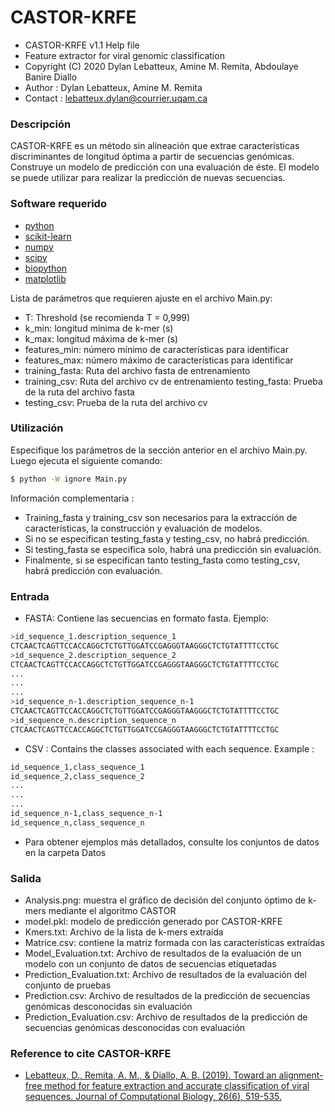 # CASTOR-KRFE
* CASTOR-KRFE v1.1 Help file																		  
* Feature extractor for viral genomic classification                               
* Copyright (C) 2020  Dylan Lebatteux, Amine M. Remita, Abdoulaye Banire Diallo    
* Author : Dylan Lebatteux, Amine M. Remita													  
* Contact : lebatteux.dylan@courrier.uqam.ca

### Descripción
 CASTOR-KRFE es un método sin alineación que extrae características discriminantes de longitud óptima a partir de secuencias genómicas. Construye un modelo de predicción con una evaluación de éste. El modelo se puede utilizar para realizar la predicción de nuevas secuencias.

### Software requerido
* [python](https://www.python.org/downloads/) 
* [scikit-learn](https://scikit-learn.org/stable/install.html) 
* [numpy](https://numpy.org/install/)
* [scipy](https://www.scipy.org/install.html)                        
* [biopython](https://biopython.org/wiki/Download)    
* [matplotlib](https://matplotlib.org/users/installing.html) 

Lista de parámetros que requieren ajuste en el archivo Main.py:
* T: Threshold (se recomienda T = 0,999)
* k_min: longitud mínima de k-mer (s)
* k_max: longitud máxima de k-mer (s)
* features_min: número mínimo de características para identificar
* features_max: número máximo de características para identificar
* training_fasta: Ruta del archivo fasta de entrenamiento
* training_csv: Ruta del archivo cv de entrenamiento
testing_fasta: Prueba de la ruta del archivo fasta
* testing_csv: Prueba de la ruta del archivo cv

### Utilización
Especifique los parámetros de la sección anterior en el archivo Main.py.
Luego ejecuta el siguiente comando:
```sh
$ python -W ignore Main.py 
```
Información complementaria :
- Training_fasta y training_csv son necesarios para la extracción de características, la construcción y evaluación de modelos.
- Si no se especifican testing_fasta y testing_csv, no habrá predicción.
- Si testing_fasta se especifica solo, habrá una predicción sin evaluación.
- Finalmente, si se especifican tanto testing_fasta como testing_csv, habrá predicción con evaluación.

### Entrada
* FASTA: Contiene las secuencias en formato fasta. Ejemplo: 
```sh
>id_sequence_1.description_sequence_1 
CTCAACTCAGTTCCACCAGGCTCTGTTGGATCCGAGGGTAAGGGCTCTGTATTTTCCTGC 
>id_sequence_2.description_sequence_2						
CTCAACTCAGTTCCACCAGGCTCTGTTGGATCCGAGGGTAAGGGCTCTGTATTTTCCTGC
...
...
...
>id_sequence_n-1.description_sequence_n-1												 
CTCAACTCAGTTCCACCAGGCTCTGTTGGATCCGAGGGTAAGGGCTCTGTATTTTCCTGC 
>id_sequence_n.description_sequence_n															 
CTCAACTCAGTTCCACCAGGCTCTGTTGGATCCGAGGGTAAGGGCTCTGTATTTTCCTGC 
```

* CSV :  Contains the classes associated with each sequence. Example :
```sh
id_sequence_1,class_sequence_1																 
id_sequence_2,class_sequence_2																		 
...																		 
...																			 
...	
id_sequence_n-1,class_sequence_n-1																 
id_sequence_n,class_sequence_n	
```

* Para obtener ejemplos más detallados, consulte los conjuntos de datos en la carpeta Datos

### Salida
* Analysis.png: muestra el gráfico de decisión del conjunto óptimo de k-mers mediante el algoritmo CASTOR
* model.pkl: modelo de predicción generado por CASTOR-KRFE
* Kmers.txt: Archivo de la lista de k-mers extraída
* Matrice.csv: contiene la matriz formada con las características extraídas
* Model_Evaluation.txt: Archivo de resultados de la evaluación de un modelo con un conjunto de datos de secuencias etiquetadas
* Prediction_Evaluation.txt: Archivo de resultados de la evaluación del conjunto de pruebas
* Prediction.csv: Archivo de resultados de la predicción de secuencias genómicas desconocidas sin evaluación
* Prediction_Evaluation.csv: Archivo de resultados de la predicción de secuencias genómicas desconocidas con evaluación

### Reference to cite CASTOR-KRFE
* [Lebatteux, D., Remita, A. M., & Diallo, A. B. (2019). Toward an alignment-free method for feature extraction and accurate classification of viral sequences. Journal of Computational Biology, 26(6), 519-535.](https://www.liebertpub.com/doi/pdfplus/10.1089/cmb.2018.0239)
                                                                                   

